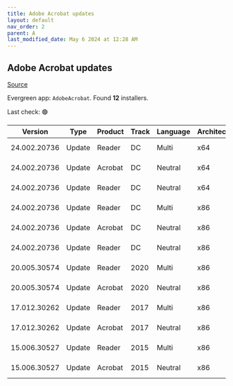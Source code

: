 ```yaml
---
title: Adobe Acrobat updates
layout: default
nav_order: 2
parent: A
last_modified_date: May 6 2024 at 12:28 AM
---
```


## Adobe Acrobat updates

[Source](https://helpx.adobe.com/au/enterprise/using/deploying-acrobat.html)

Evergreen app: `AdobeAcrobat`. Found **12** installers.

Last check: 🟢

| Version      | Type   | Product | Track | Language | Architecture | URI                                                                                                                                                                                                                      |
| ------------ | ------ | ------- | ----- | -------- | ------------ | ------------------------------------------------------------------------------------------------------------------------------------------------------------------------------------------------------------------------ |
| 24.002.20736 | Update | Reader  | DC    | Multi    | x64          | [https://ardownload2.adobe.com/pub/adobe/acrobat/win/AcrobatDC/2400220736/AcroRdrDCx64Upd2400220736_MUI.msp](https://ardownload2.adobe.com/pub/adobe/acrobat/win/AcrobatDC/2400220736/AcroRdrDCx64Upd2400220736_MUI.msp) |
| 24.002.20736 | Update | Acrobat | DC    | Neutral  | x64          | [https://ardownload2.adobe.com/pub/adobe/acrobat/win/AcrobatDC/2400220736/AcrobatDCx64Upd2400220736.msp](https://ardownload2.adobe.com/pub/adobe/acrobat/win/AcrobatDC/2400220736/AcrobatDCx64Upd2400220736.msp)         |
| 24.002.20736 | Update | Reader  | DC    | Neutral  | x64          | [https://ardownload2.adobe.com/pub/adobe/acrobat/win/AcrobatDC/2400220736/AcroRdrDCx64Upd2400220736.msp](https://ardownload2.adobe.com/pub/adobe/acrobat/win/AcrobatDC/2400220736/AcroRdrDCx64Upd2400220736.msp)         |
| 24.002.20736 | Update | Reader  | DC    | Multi    | x86          | [https://ardownload2.adobe.com/pub/adobe/reader/win/AcrobatDC/2400220736/AcroRdrDCUpd2400220736_MUI.msp](https://ardownload2.adobe.com/pub/adobe/reader/win/AcrobatDC/2400220736/AcroRdrDCUpd2400220736_MUI.msp)         |
| 24.002.20736 | Update | Acrobat | DC    | Neutral  | x86          | [https://ardownload2.adobe.com/pub/adobe/acrobat/win/AcrobatDC/2400220736/AcrobatDCUpd2400220736.msp](https://ardownload2.adobe.com/pub/adobe/acrobat/win/AcrobatDC/2400220736/AcrobatDCUpd2400220736.msp)               |
| 24.002.20736 | Update | Reader  | DC    | Neutral  | x86          | [https://ardownload2.adobe.com/pub/adobe/reader/win/AcrobatDC/2400220736/AcroRdrDCUpd2400220736.msp](https://ardownload2.adobe.com/pub/adobe/reader/win/AcrobatDC/2400220736/AcroRdrDCUpd2400220736.msp)                 |
| 20.005.30574 | Update | Reader  | 2020  | Multi    | x86          | [https://ardownload2.adobe.com/pub/adobe/reader/win/Acrobat2020/2000530574/AcroRdr2020Upd2000530574_MUI.msp](https://ardownload2.adobe.com/pub/adobe/reader/win/Acrobat2020/2000530574/AcroRdr2020Upd2000530574_MUI.msp) |
| 20.005.30574 | Update | Acrobat | 2020  | Neutral  | x86          | [https://ardownload2.adobe.com/pub/adobe/acrobat/win/Acrobat2020/2000530574/Acrobat2020Upd2000530574.msp](https://ardownload2.adobe.com/pub/adobe/acrobat/win/Acrobat2020/2000530574/Acrobat2020Upd2000530574.msp)       |
| 17.012.30262 | Update | Reader  | 2017  | Multi    | x86          | [https://ardownload2.adobe.com/pub/adobe/reader/win/Acrobat2017/1701230262/AcroRdr2017Upd1701230262_MUI.msp](https://ardownload2.adobe.com/pub/adobe/reader/win/Acrobat2017/1701230262/AcroRdr2017Upd1701230262_MUI.msp) |
| 17.012.30262 | Update | Acrobat | 2017  | Neutral  | x86          | [https://ardownload2.adobe.com/pub/adobe/acrobat/win/Acrobat2017/1701230262/Acrobat2017Upd1701230262.msp](https://ardownload2.adobe.com/pub/adobe/acrobat/win/Acrobat2017/1701230262/Acrobat2017Upd1701230262.msp)       |
| 15.006.30527 | Update | Reader  | 2015  | Multi    | x86          | [https://ardownload2.adobe.com/pub/adobe/reader/win/Acrobat2015/1500630527/AcroRdr2015Upd1500630527_MUI.msp](https://ardownload2.adobe.com/pub/adobe/reader/win/Acrobat2015/1500630527/AcroRdr2015Upd1500630527_MUI.msp) |
| 15.006.30527 | Update | Acrobat | 2015  | Neutral  | x86          | [https://ardownload2.adobe.com/pub/adobe/acrobat/win/Acrobat2015/1500630527/Acrobat2015Upd1500630527.msp](https://ardownload2.adobe.com/pub/adobe/acrobat/win/Acrobat2015/1500630527/Acrobat2015Upd1500630527.msp)       |

